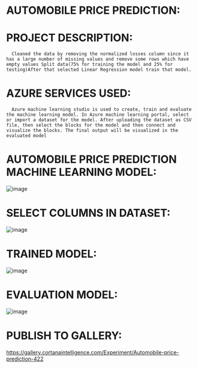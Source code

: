# AUTOMOBILE PRICE PREDICTION:

# PROJECT DESCRIPTION:
      
      Cleaned the data by removing the normalized losses column since it has a large number of missing values and remove some rows which have empty values Split data(75% for training the model and 25% for testing)After that selected Linear Regression model train that model.

# AZURE SERVICES USED:
      
      Azure machine learning studio is used to create, train and evaluate the machine learning model. In Azure machine learning portal, select or import a dataset for the model. After uploading the dataset as CSV file, then select the blocks for the model and then connect and visualize the blocks. The final output will be visualized in the evaluated model

# AUTOMOBILE PRICE PREDICTION MACHINE LEARNING MODEL:
![image](https://user-images.githubusercontent.com/89646194/153185500-86dc5920-bd39-4446-afe9-faedc44f4adc.png)


# SELECT COLUMNS IN DATASET:

![image](https://user-images.githubusercontent.com/89646194/153185681-2a1200ac-63da-47db-bcde-cebfed72b9a5.png)


# TRAINED MODEL:
                     
![image](https://user-images.githubusercontent.com/89646194/153185880-6d5e89b1-d863-4ced-9874-ca760d2f574a.png)



# EVALUATION MODEL:

![image](https://user-images.githubusercontent.com/89646194/153186022-fdc030ed-f980-4cd6-9a77-1e34db67d9d1.png)
                           

# PUBLISH TO GALLERY:
https://gallery.cortanaintelligence.com/Experiment/Automobile-price-prediction-422





